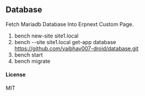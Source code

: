 ## Database

Fetch Mariadb Database Into Erpnext Custom Page. 

1. bench new-site site1.local
2. bench --site site1.local get-app database https://github.com/vaibhav007-droid/database.git
3. bench start
4. bench migrate
#### License

MIT
